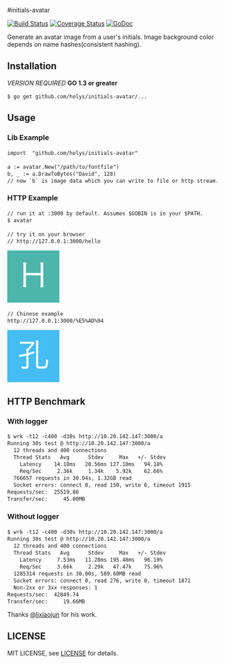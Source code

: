 #initials-avatar

[![Build Status](https://travis-ci.org/holys/initials-avatar.svg?branch=master)](https://travis-ci.org/holys/initials-avatar)
[![Coverage Status](https://coveralls.io/repos/holys/initials-avatar/badge.svg?branch=master&service=github)](https://coveralls.io/github/holys/initials-avatar?branch=master)
[![GoDoc](https://godoc.org/github.com/holys/initials-avatar/avatar?status.svg)](https://godoc.org/github.com/holys/initials-avatar/avatar)


Generate an avatar image from a user's initials. Image background color depends on  name hashes(consistent hashing).


## Installation

*VERSION REQUIRED* **GO 1.3 or greater**

```
$ go get github.com/holys/initials-avatar/...
```


## Usage
### Lib Example 

```
import  "github.com/holys/initials-avatar"

a := avatar.New("/path/to/fontfile")
b, _ := a.DrawToBytes("David", 128)
// now `b` is image data which you can write to file or http stream.
```


### HTTP Example
```
// run it at :3000 by default. Assumes $GOBIN is in your $PATH.
$ avatar

// try it on your browser
// http://127.0.0.1:3000/hello 

```

![](./resource/images/hello.png)

```
// Chinese example
http://127.0.0.1:3000/%E5%AD%94
```

![](./resource/images/kong.png)

## HTTP Benchmark

### With logger

```
$ wrk -t12 -c400 -d30s http://10.20.142.147:3000/a
Running 30s test @ http://10.20.142.147:3000/a
  12 threads and 400 connections
  Thread Stats   Avg      Stdev     Max   +/- Stdev
    Latency    14.18ms   20.56ms 127.10ms   94.18%
    Req/Sec     2.36k     1.34k    5.92k    62.66%
  766657 requests in 30.04s, 1.32GB read
  Socket errors: connect 0, read 150, write 6, timeout 1915
Requests/sec:  25519.86
Transfer/sec:     45.00MB
```


### Without logger

```
$ wrk -t12 -c400 -d30s http://10.20.142.147:3000/a
Running 30s test @ http://10.20.142.147:3000/a
  12 threads and 400 connections
  Thread Stats   Avg      Stdev     Max   +/- Stdev
    Latency     7.53ms   11.28ms 195.48ms   96.19%
    Req/Sec     3.66k     2.29k   47.47k    75.96%
  1285314 requests in 30.00s, 589.60MB read
  Socket errors: connect 0, read 276, write 0, timeout 1872
  Non-2xx or 3xx responses: 1
Requests/sec:  42849.74
Transfer/sec:     19.66MB

```

Thanks [@lixiaojun](https://github.com/lixiaojun) for his work.


## LICENSE 
MIT LICENSE, see [LICENSE](./LICENSE) for details.

